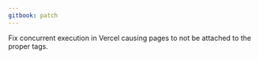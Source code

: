 ```yaml
---
gitbook: patch
---
```


Fix concurrent execution in Vercel causing pages to not be attached to the proper tags.
